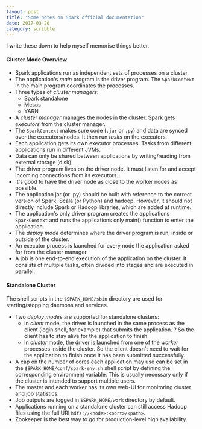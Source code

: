 ```yaml
---
layout: post
title: "Some notes on Spark official documentation"
date: 2017-03-20
category: scribble
---
```

I write these down to help myself memorise things better.

#### Cluster Mode Overview
* Spark applications run as independent sets of processes on a cluster.
* The application's *main* program is the driver program. The `SparkContext` in the main program coordinates the processes.
* Three types of *cluster managers*:
  - Spark standalone
  - Mesos
  - YARN
* A *cluster manager* manages the nodes in the cluster. Spark gets *executors* from the cluster manager.
* The `SparkContext` makes sure code (`.jar` or `.py`) and data are synced over the executors/nodes. It then run *tasks* on the executors.
* Each application gets its own executor processes. Tasks from different applications run in different JVMs. 
* Data can only be shared between applications by writing/reading from external storage (disk).
* The driver program lives on the driver node. It must listen for and accept incoming connections from its executors.
* It's good to have the driver node as close to the worker nodes as possible.
* The application jar (or .py) should be built with reference to the correct version of Spark, Scala (or Python) and hadoop. However, it should not directly include Spark or Hadoop libraries, which are added at runtime.
* The application's only driver program creates the applications `SparkContext` and runs the applications only main() function to enter the application.
* The *deploy mode* determines where the driver program is run, inside or outside of the cluster.
* An executor process is launched for every node the application asked for from the cluster manager.
* A job is one end-to-end execution of the application on the cluster. It consists of multiple tasks, often divided into stages and are executed in parallel.

#### Standalone Cluster
The shell scripts in the `$SPARK_HOME/sbin` directory are used for starting/stopping daemons and services.

* Two *deploy modes* are supported for standalone clusters:
  - In *client* mode, the driver is launched in the same process as the client (login shell, for example) that submits the application. ? So the client has to stay alive for the application to finish.
  - In *cluster* mode, the driver is launched from one of the *worker* processes inside the cluster. So the client doesn't need to wait for the application to finish once it has been submitted successfully.
* A cap on the number of cores each application may use can be set in the `$SPARK_HOME/conf/spark-env.sh` shell script by defining the corresponding environment variable. This is usually necessary only if the cluster is intended to support multiple users.
* The master and each worker has its own web-UI for monitoring cluster and job statistics.
* Job outputs are logged in `$SPARK_HOME/work` directory by default.
* Applications running on a standalone cluster can still access Hadoop files using the full URI `hdfs://<node>:<port>/<path>`.
* Zookeeper is the best way to go for production-level high availability.
